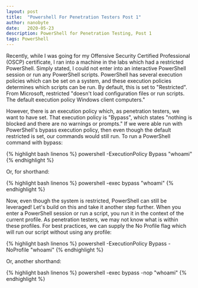 ```yaml
---
layout: post
title:  "Powershell For Penetration Testers Post 1"
author: nanobyte
date:   2020-05-23
description: PowerShell for Penetration Testing, Post 1
tags: PowerShell
---
```


Recently, while I was going for my Offensive Security Certified Professional (OSCP) certificate, I ran into a machine in the labs which had a restricted PowerShell. Simply stated, I could not enter into an interactive PowerShell session or run any PowerShell scripts. PowerShell has several execution policies which can be set on a system, and these execution policies determines which scripts can be run. By default, this is set to "Restricted". From Microsoft, restricted "doesn't load configuration files or run scripts. The default execution policy Windows client computers."

However, there is an execution policy which, as penetration testers, we want to have set. That execution policy is "Bypass", which states "nothing is blocked and there are no warnings or prompts." If we were able run with PowerShell's bypass execution policy, then even though the default restricted is set, our commands would still run. To run a PowerShell command with bypass:

{% highlight bash linenos %}
powershell -ExecutionPolicy Bypass "whoami"
{% endhighlight %}

Or, for shorthand:

{% highlight bash linenos %}
powershell -exec bypass "whoami"
{% endhighlight %}

Now, even though the system is restricted, PowerShell can still be leveraged! Let's build on this and take it another step further. When you enter a PowerShell session or run a script, you run it in the context of the current profile. As penetration testers, we may not know what is within these profiles. For best practices, we can supply the No Profile flag which will run our script without using any profile:

{% highlight bash linenos %}
powershell -ExecutionPolicy Bypass -NoProfile "whoami"
{% endhighlight %}

Or, another shorthand:

{% highlight bash linenos %}
powershell -exec bypass -nop "whoami"
{% endhighlight %}
